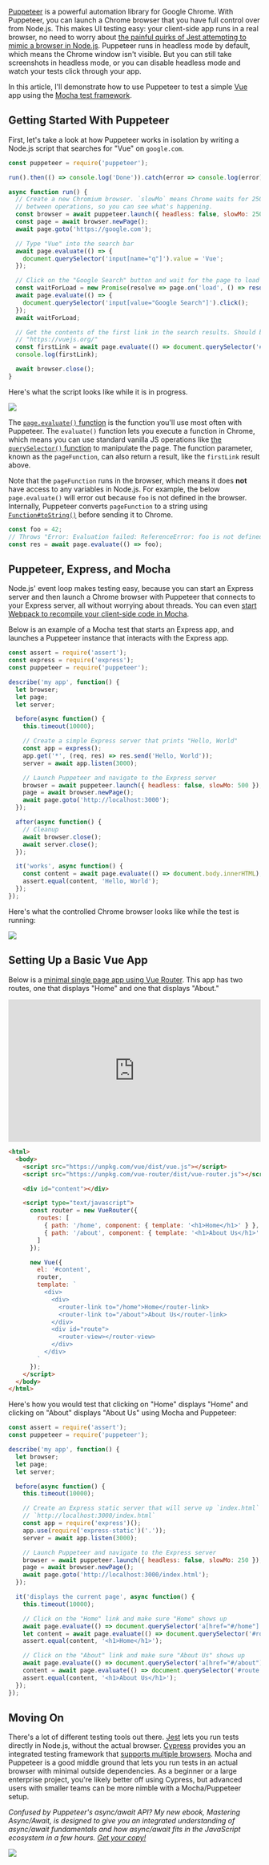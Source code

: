 [Puppeteer](https://www.npmjs.com/package/puppeteer) is a powerful automation library for Google Chrome. With Puppeteer, you can launch a Chrome browser that you have full control over from Node.js. This makes UI testing easy: your client-side app runs in a real browser, no need to worry about [the painful quirks of Jest attempting to mimic a browser in Node.js](https://mongoosejs.com/docs/jest.html). Puppeteer runs in headless mode by default, which means the Chrome window isn't visible. But you can still take screenshots in headless mode, or you can disable headless mode and watch your tests click through your app.

In this article, I'll demonstrate how to use Puppeteer to test a simple [Vue](https://vuejs.org/) app using the [Mocha test framework](https://www.npmjs.com/package/mocha).

Getting Started With Puppeteer
------------------------------

First, let's take a look at how Puppeteer works in isolation by writing a Node.js script that searches for "Vue" on `google.com`.

```javascript
const puppeteer = require('puppeteer');

run().then(() => console.log('Done')).catch(error => console.log(error));

async function run() {
  // Create a new Chromium browser. `slowMo` means Chrome waits for 250ms
  // between operations, so you can see what's happening.
  const browser = await puppeteer.launch({ headless: false, slowMo: 250 });
  const page = await browser.newPage();
  await page.goto('https://google.com');

  // Type "Vue" into the search bar
  await page.evaluate(() => {
    document.querySelector('input[name="q"]').value = 'Vue';
  });

  // Click on the "Google Search" button and wait for the page to load
  const waitForLoad = new Promise(resolve => page.on('load', () => resolve()));
  await page.evaluate(() => {
    document.querySelector('input[value="Google Search"]').click();
  });
  await waitForLoad;

  // Get the contents of the first link in the search results. Should be
  // "https://vuejs.org/"
  const firstLink = await page.evaluate(() => document.querySelector('#search link').getAttribute('href'));
  console.log(firstLink);

  await browser.close();
}
```

Here's what the script looks like while it is in progress.

<img class="inline-image" src="https://i.imgur.com/fk9CXER.png">

The [`page.evaluate()` function](https://github.com/GoogleChrome/puppeteer/blob/master/docs/api.md#pageevaluatepagefunction-args) is the function you'll use most often with Puppeteer. The `evaluate()` function lets you execute a function in Chrome, which means you can use standard vanilla JS operations like [the `querySelector()` function](https://developer.mozilla.org/en-US/docs/Web/API/Document/querySelector) to manipulate the page. The function parameter, known as the `pageFunction`, can also return a result, like the `firstLink` result above.

Note that the `pageFunction` runs in the browser, which means it does **not** have access to any variables in Node.js. For example, the below `page.evaluate()` will error out because `foo` is not defined in the browser. Internally, Puppeteer converts `pageFunction` to a string using [`Function#toString()`](https://developer.mozilla.org/en-US/docs/Web/JavaScript/Reference/Global_Objects/Function/toString) before sending it to Chrome.

```javascript
const foo = 42;
// Throws "Error: Evaluation failed: ReferenceError: foo is not defined"
const res = await page.evaluate(() => foo);
```

Puppeteer, Express, and Mocha
-----------------------------

Node.js' event loop makes testing easy, because you can start an Express server and then launch a Chrome browser with Puppeteer that connects to your Express server, all without worrying about threads. You can even [start Webpack to recompile your client-side code in Mocha](https://masteringjs.io/tutorials/webpack/programmatic-watch).

Below is an example of a Mocha test that starts an Express app, and launches a Puppeteer instance that interacts with the Express app.

```javascript
const assert = require('assert');
const express = require('express');
const puppeteer = require('puppeteer');

describe('my app', function() {
  let browser;
  let page;
  let server;

  before(async function() {
    this.timeout(10000);

    // Create a simple Express server that prints "Hello, World"
    const app = express();
    app.get('*', (req, res) => res.send('Hello, World'));
    server = await app.listen(3000);

    // Launch Puppeteer and navigate to the Express server
    browser = await puppeteer.launch({ headless: false, slowMo: 500 });
    page = await browser.newPage();
    await page.goto('http://localhost:3000');
  });

  after(async function() {
    // Cleanup 
    await browser.close();
    await server.close();
  });

  it('works', async function() {
    const content = await page.evaluate(() => document.body.innerHTML);
    assert.equal(content, 'Hello, World');
  });
});
```

Here's what the controlled Chrome browser looks like while the test is running:

<img class="inline-image" src="https://i.imgur.com/Vc7IGqN.png">

Setting Up a Basic Vue App
--------------------------

Below is a [minimal single page app using Vue Router](https://masteringjs.io/tutorials/vue/router). This app has two routes, one that displays "Home" and one that displays "About."

<div style="position: relative; padding-bottom: 56.25%; height: 0;"><iframe src="https://www.loom.com/embed/0d346dcb826c4a75acf1cead82571be7" frameborder="0" webkitallowfullscreen mozallowfullscreen allowfullscreen style="position: absolute; top: 0; left: 0; width: 100%; height: 100%;"></iframe></div>

```html
<html>
  <body>
    <script src="https://unpkg.com/vue/dist/vue.js"></script>
    <script src="https://unpkg.com/vue-router/dist/vue-router.js"></script>

    <div id="content"></div>

    <script type="text/javascript">
      const router = new VueRouter({
        routes: [
          { path: '/home', component: { template: '<h1>Home</h1>' } },
          { path: '/about', component: { template: '<h1>About Us</h1>' } }
        ]
      });

      new Vue({
        el: '#content',
        router,
        template: `
          <div>
            <div>
              <router-link to="/home">Home</router-link>
              <router-link to="/about">About Us</router-link>
            </div>
            <div id="route">
              <router-view></router-view>
            </div>
          </div>
        `
      });
    </script>
  </body>
</html>
```

Here's how you would test that clicking on "Home" displays "Home" and clicking on "About" displays "About Us" using Mocha and Puppeteer:

```javascript
const assert = require('assert');
const puppeteer = require('puppeteer');

describe('my app', function() {
  let browser;
  let page;
  let server;

  before(async function() {
    this.timeout(10000);

    // Create an Express static server that will serve up `index.html` at
    // `http://localhost:3000/index.html`
    const app = require('express')();
    app.use(require('express-static')('.'));
    server = await app.listen(3000);

    // Launch Puppeteer and navigate to the Express server
    browser = await puppeteer.launch({ headless: false, slowMo: 250 });
    page = await browser.newPage();
    await page.goto('http://localhost:3000/index.html');
  });

  it('displays the current page', async function() {
    this.timeout(10000);

    // Click on the "Home" link and make sure "Home" shows up
    await page.evaluate(() => document.querySelector('a[href="#/home"]').click());
    let content = await page.evaluate(() => document.querySelector('#route').innerHTML);
    assert.equal(content, '<h1>Home</h1>');

    // Click on the "About" link and make sure "About Us" shows up
    await page.evaluate(() => document.querySelector('a[href="#/about"]').click());
    content = await page.evaluate(() => document.querySelector('#route').innerHTML);
    assert.equal(content, '<h1>About Us</h1>');
  });
});
````

Moving On
---------

There's a lot of different testing tools out there. [Jest](https://www.npmjs.com/package/jest) lets you run tests directly in Node.js, without the actual browser. [Cypress](https://www.cypress.io/) provides you an integrated testing framework that [supports multiple browsers](https://docs.cypress.io/guides/core-concepts/launching-browsers.html#Browser-Environment). Mocha and Puppeteer is a good middle ground that lets you run tests in an actual browser with minimal outside dependencies. As a beginner or a large enterprise project, you're likely better off using Cypress, but advanced users with smaller teams can be more nimble with a Mocha/Puppeteer setup.

*Confused by Puppeteer's async/await API? My new ebook, Mastering Async/Await, is designed to give you an integrated understanding of async/await fundamentals and how async/await fits in the JavaScript ecosystem in a few hours. <a href="http://asyncawait.net/">Get your copy!</a>*

<a href="http://asyncawait.net/?utm_source=thecodebarbarian&utm_campaign=trailingbanner" class="async-await-banner"><img src="/images/asyncawait.png"/></a>